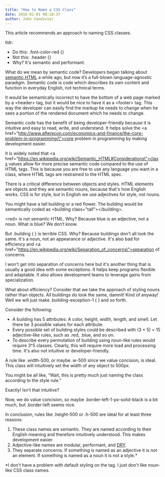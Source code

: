 ```yaml
---
title: "How to Name a CSS Class"
date: 2016-01-01 00:18:37
author: John Vandivier
---
```




This article recommends an approach to naming CSS classes.

tldr:
<ul>
	<li>Do this: .font-color-red {}</li>
	<li>Not this: .header {}</li>
	<li>Why? It's semantic and performant.</li>
</ul>
What do we mean by semantic code? Developers began talking about <a href=\"https://en.wikipedia.org/wiki/Semantic_HTML\">semantic HTML</a> a while ago, but now it’s a full-blown language-agnostic paradigm. Semantic code is code which describes its own content and function in everyday English, not technical terms.

It would be semantically incorrect to have the bottom of a web page marked by a &lt;header&gt; tag, but it would be nice to have it as a &lt;footer&gt; tag. This way the developer can easily find the markup he needs to change when he sees a portion of the rendered document which he needs to change.

Semantic code has the benefit of being developer-friendly because it is intuitive and easy to read, write, and understand. It helps solve the <a href=\"http://www.afterecon.com/economics-and-finance/the-core-problem-in-programming/\">core problem in programming</a> by making development easier.

It is widely noted that <a href=\"https://en.wikipedia.org/wiki/Semantic_HTML#Considerations\">class values allow for more precise semantic code</a> compared to the use of HTML tags. This is because you are free to use any language you want in a class, where HTML tags are restrained to the HTML spec.

There is a critical difference between objects and styles. HTML elements are objects and they are semantic nouns, because that's how English works. CSS is for style, but in English we use adjectives for style, not nouns.

You might have a tall building or a red flower. The building would be semantically coded as &lt;building class=\"tall\"&gt;&lt;/building&gt;.

&lt;red&gt; is not semantic HTML. Why? Because blue is an adjective, not a noun. What is blue? We don’t know.

But .building { } is terrible CSS. Why? Because buildings don't all look the same. It's a noun, not an appearance or adjective. It's also bad for efficiency and <a href=\"https://en.wikipedia.org/wiki/Separation_of_concerns\">separation of concerns</a>.

I won't get into separation of concerns here but it's another thing that is usually a good idea with some exceptions. It helps keep programs flexible and adaptable. It also allows development teams to leverage gains from specialization.

What about efficiency? Consider that we take the approach of styling nouns rather than objects. All buildings do look the same, damnit! Kind of anyway! Well we will just make .building-exception-1 { } and so forth.

Consider the following:
<ul>
	<li>A building has 5 attributes: A color, height, width, length, and smell. Let there be 3 possible values for each attribute.</li>
	<li>Every possible set of building styles could be described with (3 * 5) = 15 adjective-like rules, such as .red, .blue, and so on.</li>
	<li>To describe every permutation of building using noun-like rules would require 3^5 classes. Clearly, this will require more load and processing time. It's also not intuitive or developer-friendly.</li>
</ul>
A rule like .width-500, or maybe .w-500 since we value concision, is ideal. This class will intuitively set the width of any object to 500px.

You might be all like, “Wait, this is pretty much just naming the class according to the style rule.”

Exactly! Isn’t that intuitive?

Now, we do value concision, so maybe .border-left-1-px-solid-black is a bit much, but .border-left seems nice.

In conclusion, rules like .height-500 or .h-500 are ideal for at least three reasons:
<ol>
	<li>These class names are semantic. They are named according to their English meaning and therefore intuitively understood. This makes development easier.</li>
	<li>Adjective-like names are modular, performant, and <a href=\"https://en.wikipedia.org/wiki/Don't_repeat_yourself\">DRY</a>.</li>
	<li>They separate concerns. If something is named as an adjective it is not an element. If something is named as a noun it is not a style.*</li>
</ol>
*I don't have a problem with default styling on the tag. I just don't like noun-like CSS class names.